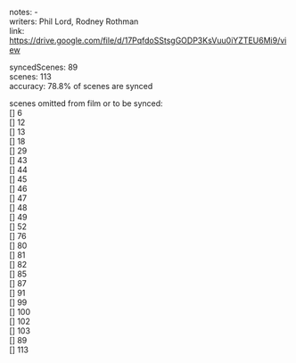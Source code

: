 notes: -  
writers: Phil Lord, Rodney Rothman  
link: https://drive.google.com/file/d/17PqfdoSStsgGODP3KsVuu0iYZTEU6Mi9/view  

syncedScenes: 89  
scenes: 113  
accuracy: 78.8% of scenes are synced  

scenes omitted from film or to be synced:  
[] 6  
[] 12  
[] 13  
[] 18  
[] 29  
[] 43  
[] 44  
[] 45  
[] 46  
[] 47  
[] 48  
[] 49  
[] 52  
[] 76  
[] 80  
[] 81  
[] 82  
[] 85  
[] 87  
[] 91  
[] 99  
[] 100  
[] 102  
[] 103  
[] 89  
[] 113  